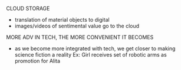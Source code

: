 CLOUD STORAGE
- translation of material objects to digital
- images/videos of sentimental value go to the cloud


MORE ADV IN TECH, THE MORE CONVENIENT IT BECOMES 
- as we become more integrated with tech, we get closer to making science fiction a reality
    Ex: Girl receives set of robotic arms as promotion for Alita
